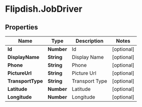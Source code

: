 # Flipdish.JobDriver

## Properties

Name | Type | Description | Notes
------------ | ------------- | ------------- | -------------
**Id** | **Number** | Id | [optional] 
**DisplayName** | **String** | Display Name | [optional] 
**Phone** | **String** | Phone | [optional] 
**PictureUrl** | **String** | Picture Url | [optional] 
**TransportType** | **String** | Transport Type | [optional] 
**Latitude** | **Number** | Latitude | [optional] 
**Longitude** | **Number** | Longitude | [optional] 


